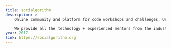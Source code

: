 ```yaml
---
title: socialgorithm
description: > 
    Online community and platform for code workshops and challenges. Used by universities and companies to run events for students, interns, employees...

    We provide all the technology + experienced mentors from the industry to our events. Students come to the events from local universities thanks to the support of our partner student-led tech societies. 
year: 2017
link: https://socialgorithm.org
---
```

